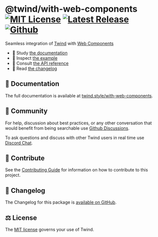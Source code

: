 # @twind/with-web-components [![MIT License](https://flat.badgen.net/github/license/tw-in-js/twind)](https://github.com/tw-in-js/twind/blob/main/LICENSE) [![Latest Release](https://flat.badgen.net/npm/v/@twind/with-web-components?icon=npm&label&cache=10800&color=blue)](https://www.npmjs.com/package/@twind/with-web-components) [![Github](https://flat.badgen.net/badge/icon/tw-in-js%2Ftwind%23with-web-components?icon=github&label)](https://github.com/tw-in-js/twind/tree/main/packages/with-web-components)

Seamless integration of [Twind](https://twind.style) with [Web Components](https://developer.mozilla.org/en-US/docs/Web/Web_Components)

- 📖 Study [the documentation](https://twind.style/with-web-components)
- 🧭 Inspect [the example](https://github.com/tw-in-js/twind/tree/main/examples/with-web-components)
- 📓 Consult [the API reference](https://twind.style/packages/@twind/with-web-components)
- 📜 Read [the changelog](https://github.com/tw-in-js/twind/tree/main/packages/with-web-components/CHANGELOG.md)

## 📖 Documentation

The full documentation is available at [twind.style/with-web-components](https://twind.style/with-web-components).

## 💬 Community

For help, discussion about best practices, or any other conversation that would benefit from being searchable use [Github Discussions](https://github.com/tw-in-js/twind/discussions).

To ask questions and discuss with other Twind users in real time use [Discord Chat](https://chat.twind.style).

## 🧱 Contribute

See the [Contributing Guide](../../CONTRIBUTING.md) for information on how to contribute to this project.

## 📜 Changelog

The Changelog for this package is [available on GitHub](https://github.com/tw-in-js/twind/tree/main/packages/with-web-components/CHANGELOG.md).

## ⚖️ License

The [MIT license](https://github.com/tw-in-js/twind/blob/main/LICENSE) governs your use of Twind.
